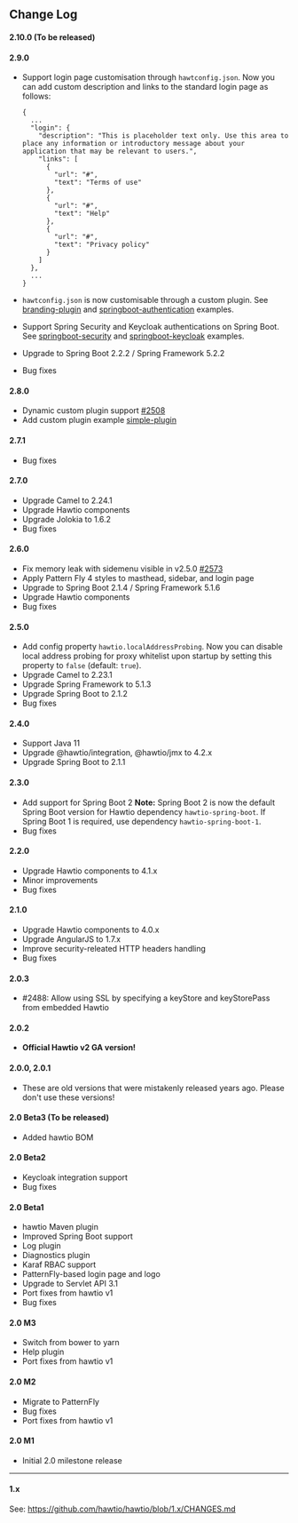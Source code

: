 ## Change Log

#### 2.10.0 (To be released)

#### 2.9.0

* Support login page customisation through `hawtconfig.json`.
  Now you can add custom description and links to the standard login page as follows:
  
      {
        ...
        "login": {
          "description": "This is placeholder text only. Use this area to place any information or introductory message about your application that may be relevant to users.",
          "links": [
            {
              "url": "#",
              "text": "Terms of use"
            },
            {
              "url": "#",
              "text": "Help"
            },
            {
              "url": "#",
              "text": "Privacy policy"
            }
          ]
        },
        ...
      }
* `hawtconfig.json` is now customisable through a custom plugin.
  See [branding-plugin](examples/branding-plugin) and [springboot-authentication](examples/springboot-authentication) examples.
* Support Spring Security and Keycloak authentications on Spring Boot.
  See [springboot-security](examples/springboot-security) and [springboot-keycloak](examples/springboot-keycloak) examples.
* Upgrade to Spring Boot 2.2.2 / Spring Framework 5.2.2
* Bug fixes

#### 2.8.0

* Dynamic custom plugin support [#2508](https://github.com/hawtio/hawtio/issues/2508)
* Add custom plugin example [simple-plugin](examples/simple-plugin)

#### 2.7.1

* Bug fixes

#### 2.7.0

* Upgrade Camel to 2.24.1
* Upgrade Hawtio components
* Upgrade Jolokia to 1.6.2
* Bug fixes

#### 2.6.0

* Fix memory leak with sidemenu visible in v2.5.0 [#2573](https://github.com/hawtio/hawtio/issues/2573)
* Apply Pattern Fly 4 styles to masthead, sidebar, and login page
* Upgrade to Spring Boot 2.1.4 / Spring Framework 5.1.6
* Upgrade Hawtio components
* Bug fixes

#### 2.5.0

* Add config property `hawtio.localAddressProbing`. Now you can disable local address probing
  for proxy whitelist upon startup by setting this property to `false` (default: `true`).
* Upgrade Camel to 2.23.1
* Upgrade Spring Framework to 5.1.3
* Upgrade Spring Boot to 2.1.2
* Bug fixes

#### 2.4.0

* Support Java 11
* Upgrade @hawtio/integration, @hawtio/jmx to 4.2.x
* Upgrade Spring Boot to 2.1.1

#### 2.3.0

* Add support for Spring Boot 2
  **Note:** Spring Boot 2 is now the default Spring Boot version for Hawtio dependency `hawtio-spring-boot`.
  If Spring Boot 1 is required, use dependency `hawtio-spring-boot-1`.
* Bug fixes

#### 2.2.0

* Upgrade Hawtio components to 4.1.x
* Minor improvements
* Bug fixes

#### 2.1.0

* Upgrade Hawtio components to 4.0.x
* Upgrade AngularJS to 1.7.x
* Improve security-releated HTTP headers handling
* Bug fixes

#### 2.0.3

- #2488: Allow using SSL by specifying a keyStore and keyStorePass from embedded Hawtio

#### 2.0.2

* **Official Hawtio v2 GA version!**

#### 2.0.0, 2.0.1

* These are old versions that were mistakenly released years ago. Please don't use these versions!

#### 2.0 Beta3 (To be released)

* Added hawtio BOM

#### 2.0 Beta2

* Keycloak integration support
* Bug fixes

#### 2.0 Beta1

* hawtio Maven plugin
* Improved Spring Boot support
* Log plugin
* Diagnostics plugin
* Karaf RBAC support
* PatternFly-based login page and logo
* Upgrade to Servlet API 3.1
* Port fixes from hawtio v1
* Bug fixes

#### 2.0 M3

* Switch from bower to yarn
* Help plugin
* Port fixes from hawtio v1

#### 2.0 M2

* Migrate to PatternFly
* Bug fixes
* Port fixes from hawtio v1

#### 2.0 M1

* Initial 2.0 milestone release

-----

#### 1.x

See: https://github.com/hawtio/hawtio/blob/1.x/CHANGES.md

